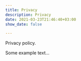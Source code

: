 ```yaml
---
title: Privacy
description: Privacy
date: 2021-03-23T21:46:40+03:00
show_date: false

---
```

Privacy policy.

Some example text...